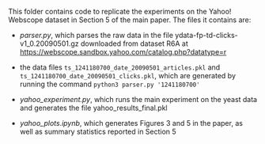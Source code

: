 This folder contains code to replicate the experiments on the Yahoo! Webscope dataset in Section 5 of the main paper. The files it contains are:

- *parser.py*, which parses the raw data in the file ydata-fp-td-clicks-v1_0.20090501.gz downloaded from dataset R6A at https://webscope.sandbox.yahoo.com/catalog.php?datatype=r

- the data files `ts_1241180700_date_20090501_articles.pkl` and `ts_1241180700_date_20090501_clicks.pkl`, which are generated by running the command `python3 parser.py '1241180700'`

- *yahoo_experiment.py*,  which runs the main experiment on the yeast data and generates the file yahoo_results_final.pkl

- *yahoo_plots.ipynb*, which generates Figures 3 and 5 in the paper, as well as summary statistics reported in Section 5 
